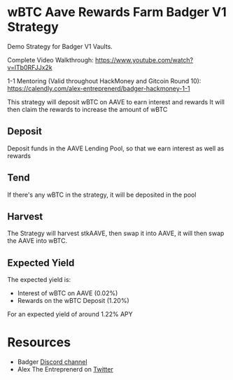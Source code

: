 # wBTC Aave Rewards Farm Badger V1 Strategy

Demo Strategy for Badger V1 Vaults.

Complete Video Walkthrough: https://www.youtube.com/watch?v=lTb0RFJJx2k

1-1 Mentoring (Valid throughout HackMoney and Gitcoin Round 10): https://calendly.com/alex-entreprenerd/badger-hackmoney-1-1


This strategy will deposit wBTC on AAVE to earn interest and rewards
It will then claim the rewards to increase the amount of wBTC

## Deposit
Deposit funds in the AAVE Lending Pool, so that we earn interest as well as rewards

## Tend
If there's any wBTC in the strategy, it will be deposited in the pool

## Harvest
The Strategy will harvest stkAAVE, then swap it into AAVE, it will then swap the AAVE into wBTC.

## Expected Yield
The expected yield is:
* Interest of wBTC on AAVE (0.02%)
* Rewards on the wBTC Deposit (1.20%)

For an expected yield of around 1.22% APY


# Resources
- Badger [Discord channel](https://discord.gg/badgerdao)
- Alex The Entreprenerd on [Twitter](https://twitter.com/GalloDaSballo)
